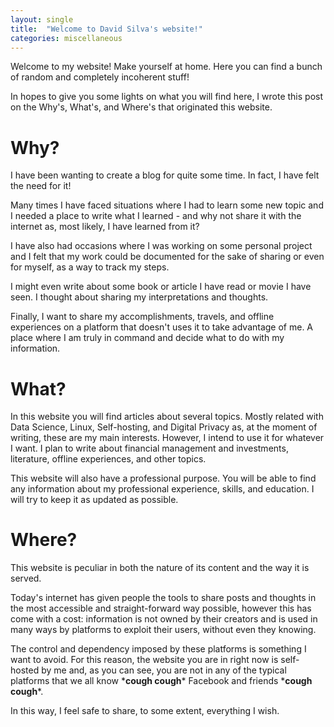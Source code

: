 ```yaml
---
layout: single
title:  "Welcome to David Silva's website!"
categories: miscellaneous
---
```


Welcome to my website! Make yourself at home. 
Here you can find a bunch of random and completely incoherent stuff!

In hopes to give you some lights on what you will find here, I wrote this post on the Why's, What's, and Where's that originated this website. 

# Why? 
I have been wanting to create a blog for quite some time. 
In fact, I have felt the need for it!

Many times I have faced situations where I had to learn some new topic and I needed a place to write what I learned - and why not share it with the internet as, most likely, I have learned from it? 

I have also had occasions where I was working on some personal project and I felt that my work could be documented for the sake of sharing or even for myself, as a way to track my steps. 

I might even write about some book or article I have read or movie I have seen. I thought about sharing my interpretations and thoughts.

Finally, I want to share my accomplishments, travels, and offline experiences on a platform that doesn't uses it to take advantage of me.
A place where I am truly in command and decide what to do with my information.

# What?
In this website you will find articles about several topics. 
Mostly related with Data Science, Linux, Self-hosting, and Digital Privacy as, at the moment of writing, these are my main interests. 
However, I intend to use it for whatever I want. 
I plan to write about financial management and investments, literature, offline experiences, and other topics.

This website will also have a professional purpose. 
You will be able to find any information about my professional experience, skills, and education. 
I will try to keep it as updated as possible.

# Where?
This website is peculiar in both the nature of its content and the way it is served.

Today's internet has given people the tools to share posts and thoughts in the most accessible and straight-forward way possible, however this has come with a cost: information is not owned by their creators and is used in many ways by platforms to exploit their users, without even they knowing. 

The control and dependency imposed by these platforms is something I want to avoid. 
For this reason, the website you are in right now is self-hosted by me and, as you can see, you are not in any of the typical platforms that we all know \***cough cough**\* Facebook and friends \***cough cough**\*. 

In this way, I feel safe to share, to some extent, everything I wish.
